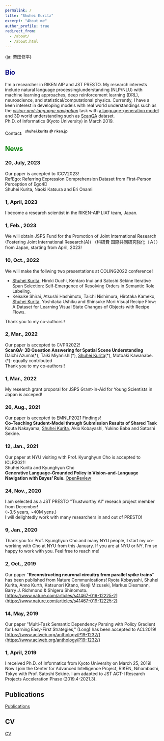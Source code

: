 ```yaml
---
permalink: /
title: "Shuhei Kurita"
excerpt: "About me"
author_profile: true
redirect_from:
  - /about/
  - /about.html
---
```

(ja: 栗田修平)
<!--# Shuhei Kurita ( ja: 栗田修平 )-->

## <span style='color: 	navy;'>Bio</span>
I'm a researcher in RIKEN AIP and JST PRESTO. My research interests include natural language processing/understanding (NLP/NLU) with machine learning approaches, deep reinforcement learning (DRL), neuroscience, and statistical/computational physics. Currently, I have a keen interest in developing models with real world understandings such as the [*vision-and-language navigation*](https://bringmeaspoon.org/) task with [a language-generation model](https://github.com/shuheikurita/glgp) and 3D world understanding such as [ScanQA](https://arxiv.org/abs/2112.10482) dataset.<br>
Ph.D. of Informatics (Kyoto University) in March 2019.

<p>
Contact: <img src="contact.png" alt="contact.png" title="contact" width="30%" height="30%">
</p>

## <span style='color: green;'>News</span>

### 20, July, 2023
Our paper is accepted to ICCV2023!<br/>
RefEgo: Referring Expression Comprehension Dataset from First-Person Perception of Ego4D<br/>
Shuhei Kurita, Naoki Katsura and Eri Onami

### 1, April, 2023
I become a research scientist in the RIKEN-AIP LIAT team, Japan.

### 1, Feb., 2023
We will obtain JSPS Fund for the Promotion of Joint International Research (Fostering Joint International Research(A)) （科研費 国際共同研究強化（Ａ））from Japan, starting from April, 2023!

### 10, Oct., 2022
We will make the follwing two presentations at COLING2022 conference!<br/>
- <u>Shuhei Kurita</u>, Hiroki Ouchi, Kentaro Inui and Satoshi Sekine
Iterative Span Selection: Self-Emergence of Resolving Orders in Semantic Role Labeling.
- Keisuke Shirai, Atsushi Hashimoto, Taichi Nishimura, Hirotaka Kameko, <u>Shuhei Kurita</u>, Yoshitaka Ushiku and Shinsuke Mori
Visual Recipe Flow: A Dataset for Learning Visual State Changes of Objects with Recipe Flows.

Thank you to my co-authors!!

### 2, Mar., 2022
Our paper is accepted to CVPR2022!<br/>
**ScanQA: 3D Question Answering for Spatial Scene Understanding**<br/>
Daichi Azuma(\*), Taiki Miyanishi(\*), <u>Shuhei Kurita</u>(\*), Motoaki Kawanabe.<br/>
(\*): equally contributed<br>
Thank you to my co-authors!!

### 1, Mar., 2022
My research grant proporal for JSPS Grant-in-Aid for Young Scientists in Japan is acceped!

### 26, Aug., 2021
Our paper is accepted to EMNLP2021 Findings!<br/>
**Co-Teaching Student-Model through Submission Results of Shared Task**<br/>
Kouta Nakayama, <u>Shuhei Kurita</u>, Akio Kobayashi, Yukino Baba and Satoshi Sekine.<br/>

### 12, Jan., 2021
Our paper at NYU visiting with Prof. Kyunghyun Cho is accepted to ICLR2021!<br/>
Shuhei Kurita and Kyunghyun Cho<br/>
**Generative Language-Grounded Policy in Vision-and-Language Navigation with Bayes’ Rule**. [OpenReview](https://openreview.net/forum?id=45uOPa46Kh) 

### 24, Nov., 2020
I am selected as a JST PRESTO "Trustworthy AI" reseach project member from December! <br/>
(~3.5 years, ~40M yens.)<br/>
I will delightedly work with many researchers in and out of PRESTO!

### 9, Jan., 2020
Thank you for Prof. Kyunghyun Cho and many NYU people, I start my co-working with Cho at NYU from this January. If you are at NYU or NY, I'm so happy to work with you. Feel free to reach me!

### 2, Oct., 2019
Our paper "**Reconstructing neuronal circuitry from parallel spike trains**" has been published from Nature Communications!
Ryota Kobayashi, Shuhei Kurita, Anno Kurth, Katsunori Kitano, Kenji Mizuseki, Markus Diesmann, Barry J. Richmond & Shigeru Shinomoto.<br/>
[https://www.nature.com/articles/s41467-019-12225-2](https://www.nature.com/articles/s41467-019-12225-2)

### 14, May, 2019
Our paper "Multi-Task Semantic Dependency Parsing with Policy Gradient for Learning Easy-First Strategies," (Long)  has been accepted to ACL2019!<br/>
[https://www.aclweb.org/anthology/P19-1232/](https://www.aclweb.org/anthology/P19-1232/)

### 1, April, 2019
I received Ph.D. of Informatics from Kyoto University on March 25, 2019!
Now I join the Center for Advanced Intelligence Project, RIKEN, Nihombashi, Tokyo with Prof. Satoshi Sekine.
I am adapted to JST ACT-I Research Projects Acceleration Phase (2019.4-2021.3).

## Publications
[Publications](/publications/) <br/>

## CV
[CV](/cv/) <br/>


